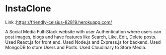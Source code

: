 # InstaClone
Link :https://friendly-celsius-82819.herokuapp.com/

A Social Media Full-Stack website with user Authentication where users can post images, blogs and have features like Search, Like, Edit, Delete posts.
Used React.js for front end.
Used Node.js and Express.js for backend.
Used MongoDB to store Users and Posts.
Used Cloudinary to Store Media.

 

